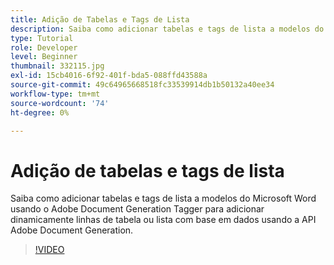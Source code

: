 ```yaml
---
title: Adição de Tabelas e Tags de Lista
description: Saiba como adicionar tabelas e tags de lista a modelos do Microsoft Word usando o Adobe Document Generation Tagger para adicionar dinamicamente linhas de tabela ou lista com base em dados usando a API Adobe Document Generation
type: Tutorial
role: Developer
level: Beginner
thumbnail: 332115.jpg
exl-id: 15cb4016-6f92-401f-bda5-088ffd43588a
source-git-commit: 49c64965668518fc33539914db1b50132a40ee34
workflow-type: tm+mt
source-wordcount: '74'
ht-degree: 0%

---
```


# Adição de tabelas e tags de lista

Saiba como adicionar tabelas e tags de lista a modelos do Microsoft Word usando o Adobe Document Generation Tagger para adicionar dinamicamente linhas de tabela ou lista com base em dados usando a API Adobe Document Generation.

>[!VIDEO](https://video.tv.adobe.com/v/332115?hidetitle=true)
